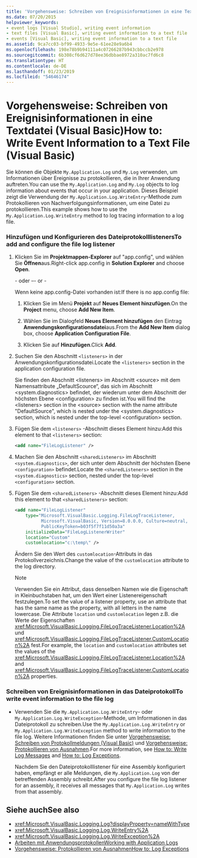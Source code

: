 ```yaml
---
title: 'Vorgehensweise: Schreiben von Ereignisinformationen in eine Textdatei (Visual Basic)'
ms.date: 07/20/2015
helpviewer_keywords:
- event logs [Visual Studio], writing event information
- text files [Visual Basic], writing event information to a text file
- events [Visual Basic], writing event information to a text file
ms.assetid: 9ca7cc03-bf99-4933-9e5e-61ee28e9a6b4
ms.openlocfilehash: 198e78b9b94111a4c07266287b943cbbccb2e978
ms.sourcegitcommit: 6b308cf6d627d78ee36dbbae8972a310ac7fd6c8
ms.translationtype: HT
ms.contentlocale: de-DE
ms.lasthandoff: 01/23/2019
ms.locfileid: "54646174"
---
```

# <a name="how-to-write-event-information-to-a-text-file-visual-basic"></a><span data-ttu-id="466b8-102">Vorgehensweise: Schreiben von Ereignisinformationen in eine Textdatei (Visual Basic)</span><span class="sxs-lookup"><span data-stu-id="466b8-102">How to: Write Event Information to a Text File (Visual Basic)</span></span>
<span data-ttu-id="466b8-103">Sie können die Objekte `My.Application.Log` und `My.Log` verwenden, um Informationen über Ereignisse zu protokollieren, die in Ihrer Anwendung auftreten.</span><span class="sxs-lookup"><span data-stu-id="466b8-103">You can use the `My.Application.Log` and `My.Log` objects to log information about events that occur in your application.</span></span> <span data-ttu-id="466b8-104">Dieses Beispiel zeigt die Verwendung der `My.Application.Log.WriteEntry`-Methode zum Protokollieren von Nachverfolgungsinformationen, um eine Datei zu protokollieren.</span><span class="sxs-lookup"><span data-stu-id="466b8-104">This example shows how to use the `My.Application.Log.WriteEntry` method to log tracing information to a log file.</span></span>  
  
### <a name="to-add-and-configure-the-file-log-listener"></a><span data-ttu-id="466b8-105">Hinzufügen und Konfigurieren des Dateiprotokolllisteners</span><span class="sxs-lookup"><span data-stu-id="466b8-105">To add and configure the file log listener</span></span>  
  
1.  <span data-ttu-id="466b8-106">Klicken Sie im **Projektmappen-Explorer** auf "app.config", und wählen Sie **Öffnen**aus.</span><span class="sxs-lookup"><span data-stu-id="466b8-106">Right-click app.config in **Solution Explorer** and choose **Open**.</span></span>  
  
     <span data-ttu-id="466b8-107">\- oder –</span><span class="sxs-lookup"><span data-stu-id="466b8-107">\- or -</span></span>  
  
     <span data-ttu-id="466b8-108">Wenn keine app.config-Datei vorhanden ist:</span><span class="sxs-lookup"><span data-stu-id="466b8-108">If there is no app.config file:</span></span>  
  
    1.  <span data-ttu-id="466b8-109">Klicken Sie im Menü **Projekt** auf **Neues Element hinzufügen**.</span><span class="sxs-lookup"><span data-stu-id="466b8-109">On the **Project** menu, choose **Add New Item**.</span></span>  
  
    2.  <span data-ttu-id="466b8-110">Wählen Sie im Dialogfeld **Neues Element hinzufügen** den Eintrag **Anwendungskonfigurationsdatei**aus.</span><span class="sxs-lookup"><span data-stu-id="466b8-110">From the **Add New Item** dialog box, choose **Application Configuration File**.</span></span>  
  
    3.  <span data-ttu-id="466b8-111">Klicken Sie auf **Hinzufügen**.</span><span class="sxs-lookup"><span data-stu-id="466b8-111">Click **Add**.</span></span>  
  
2.  <span data-ttu-id="466b8-112">Suchen Sie den Abschnitt `<listeners>` in der Anwendungskonfigurationsdatei.</span><span class="sxs-lookup"><span data-stu-id="466b8-112">Locate the `<listeners>` section in the application configuration file.</span></span>  
  
     <span data-ttu-id="466b8-113">Sie finden den Abschnitt \<listeners> im Abschnitt \<source> mit dem Namensattribute „DefaultScource“, das sich im Abschnitt \<system.diagnostics> befindet, der wiederum unter dem Abschnitt der höchsten Ebene \<configuration> zu finden ist.</span><span class="sxs-lookup"><span data-stu-id="466b8-113">You will find the \<listeners> section in the \<source> section with the name attribute "DefaultSource", which is nested under the \<system.diagnostics> section, which is nested under the top-level \<configuration> section.</span></span>  
  
3.  <span data-ttu-id="466b8-114">Fügen Sie dem `<listeners>` -Abschnitt dieses Element hinzu:</span><span class="sxs-lookup"><span data-stu-id="466b8-114">Add this element to that `<listeners>` section:</span></span>  
  
    ```xml  
    <add name="FileLogListener" />  
    ```  
  
4.  <span data-ttu-id="466b8-115">Machen Sie den Abschnitt `<sharedListeners>` im Abschnitt `<system.diagnostics>`, der sich unter dem Abschnitt der höchsten Ebene `<configuration>` befindet.</span><span class="sxs-lookup"><span data-stu-id="466b8-115">Locate the `<sharedListeners>` section in the `<system.diagnostics>` section, nested under the top-level `<configuration>` section.</span></span>  
  
5.  <span data-ttu-id="466b8-116">Fügen Sie dem `<sharedListeners>` -Abschnitt dieses Element hinzu:</span><span class="sxs-lookup"><span data-stu-id="466b8-116">Add this element to that `<sharedListeners>` section:</span></span>  
  
    ```xml  
    <add name="FileLogListener"   
        type="Microsoft.VisualBasic.Logging.FileLogTraceListener,   
              Microsoft.VisualBasic, Version=8.0.0.0, Culture=neutral,   
              PublicKeyToken=b03f5f7f11d50a3a"  
        initializeData="FileLogListenerWriter"  
        location="Custom"  
        customlocation="c:\temp\" />  
    ```  
  
     <span data-ttu-id="466b8-117">Ändern Sie den Wert des `customlocation`-Attributs in das Protokollverzeichnis.</span><span class="sxs-lookup"><span data-stu-id="466b8-117">Change the value of the `customlocation` attribute to the log directory.</span></span>  
  
    > [!NOTE]
    >  <span data-ttu-id="466b8-118">Verwenden Sie ein Attribut, dass denselben Namen wie die Eigenschaft in Kleinbuchstaben hat, um den Wert einer Listenereigenschaft festzulegen.</span><span class="sxs-lookup"><span data-stu-id="466b8-118">To set the value of a listener property, use an attribute that has the same name as the property, with all letters in the name lowercase.</span></span> <span data-ttu-id="466b8-119">Die Attribute `location` und `customlocation` legen z.B. die Werte der Eigenschaften <xref:Microsoft.VisualBasic.Logging.FileLogTraceListener.Location%2A> und <xref:Microsoft.VisualBasic.Logging.FileLogTraceListener.CustomLocation%2A> fest.</span><span class="sxs-lookup"><span data-stu-id="466b8-119">For example, the `location` and `customlocation` attributes set the values of the <xref:Microsoft.VisualBasic.Logging.FileLogTraceListener.Location%2A> and <xref:Microsoft.VisualBasic.Logging.FileLogTraceListener.CustomLocation%2A> properties.</span></span>  
  
### <a name="to-write-event-information-to-the-file-log"></a><span data-ttu-id="466b8-120">Schreiben von Ereignisinformationen in das Dateiprotokoll</span><span class="sxs-lookup"><span data-stu-id="466b8-120">To write event information to the file log</span></span>  
  
-   <span data-ttu-id="466b8-121">Verwenden Sie die `My.Application.Log.WriteEntry`- oder `My.Application.Log.WriteException`-Methode, um Informationen in das Dateiprotokoll zu schreiben.</span><span class="sxs-lookup"><span data-stu-id="466b8-121">Use the `My.Application.Log.WriteEntry` or `My.Application.Log.WriteException` method to write information to the file log.</span></span> <span data-ttu-id="466b8-122">Weitere Informationen finden Sie unter [Vorgehensweise: Schreiben von Protokollmeldungen (Visual Basic)](../../../../visual-basic/developing-apps/programming/log-info/how-to-write-log-messages.md) und [Vorgehensweise: Protokollieren von Ausnahmen](../../../../visual-basic/developing-apps/programming/log-info/how-to-log-exceptions.md).</span><span class="sxs-lookup"><span data-stu-id="466b8-122">For more information, see [How to: Write Log Messages](../../../../visual-basic/developing-apps/programming/log-info/how-to-write-log-messages.md) and [How to: Log Exceptions](../../../../visual-basic/developing-apps/programming/log-info/how-to-log-exceptions.md).</span></span>  
  
     <span data-ttu-id="466b8-123">Nachdem Sie den Dateiprotokolllistener für eine Assembly konfiguriert haben, empfängt er alle Meldungen, die `My.Application.Log` von der betreffenden Assembly schreibt.</span><span class="sxs-lookup"><span data-stu-id="466b8-123">After you configure the file log listener for an assembly, it receives all messages that `My.Application.Log` writes from that assembly.</span></span>  
  
## <a name="see-also"></a><span data-ttu-id="466b8-124">Siehe auch</span><span class="sxs-lookup"><span data-stu-id="466b8-124">See also</span></span>
- <xref:Microsoft.VisualBasic.Logging.Log?displayProperty=nameWithType>
- <xref:Microsoft.VisualBasic.Logging.Log.WriteEntry%2A>
- <xref:Microsoft.VisualBasic.Logging.Log.WriteException%2A>
- [<span data-ttu-id="466b8-125">Arbeiten mit Anwendungsprotokollen</span><span class="sxs-lookup"><span data-stu-id="466b8-125">Working with Application Logs</span></span>](../../../../visual-basic/developing-apps/programming/log-info/working-with-application-logs.md)
- [<span data-ttu-id="466b8-126">Vorgehensweise: Protokollieren von Ausnahmen</span><span class="sxs-lookup"><span data-stu-id="466b8-126">How to: Log Exceptions</span></span>](../../../../visual-basic/developing-apps/programming/log-info/how-to-log-exceptions.md)
